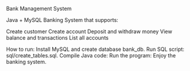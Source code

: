 Bank Management System

Java + MySQL Banking System that supports:

Create customer
Create account
Deposit and withdraw money
View balance and transactions
List all accounts

How to run:
Install MySQL and create database bank_db.
Run SQL script: sql/create_tables.sql.
Compile Java code:
Run the program:
Enjoy the banking system.
